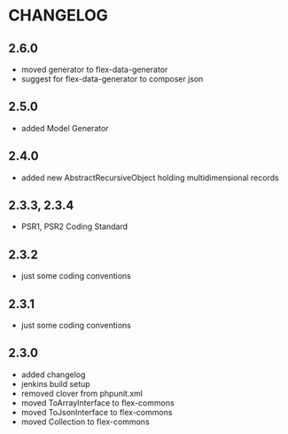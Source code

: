 # CHANGELOG

## 2.6.0

- moved generator to flex-data-generator
- suggest for flex-data-generator to composer json

## 2.5.0

- added Model Generator

## 2.4.0

- added new AbstractRecursiveObject holding multidimensional records

## 2.3.3, 2.3.4

- PSR1, PSR2 Coding Standard

## 2.3.2

- just some coding conventions

## 2.3.1

- just some coding conventions

## 2.3.0

- added changelog
- jenkins build setup
- removed clover from phpunit.xml
- moved ToArrayInterface to flex-commons
- moved ToJsonInterface to flex-commons
- moved Collection to flex-commons